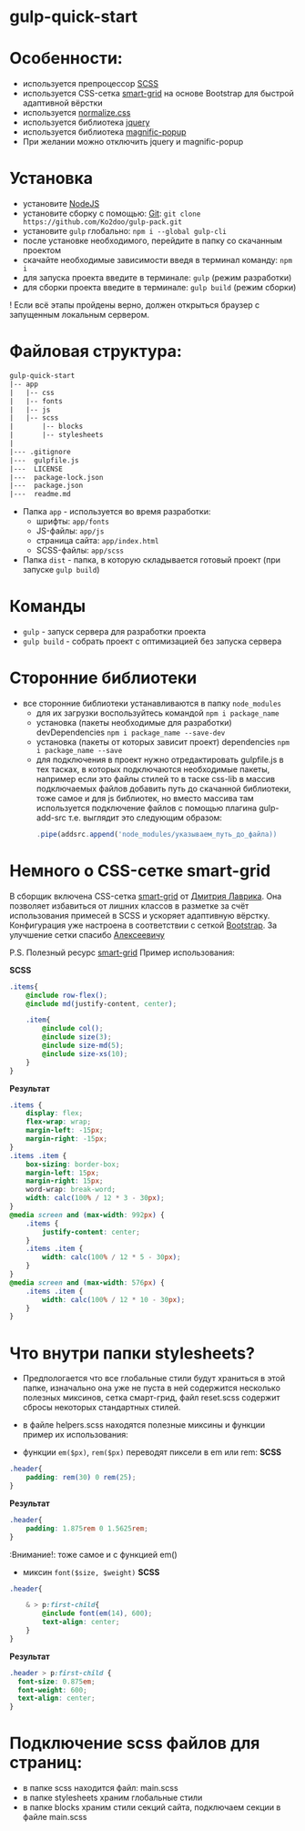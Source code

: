 # gulp-quick-start

# Особенности:
* используется препроцессор [SCSS](https://sass-lang.com/)
* используется CSS-сетка [smart-grid](https://github.com/dmitry-lavrik/smart-grid) на основе Bootstrap для быстрой адаптивной вёрстки
* используется [normalize.css](https://github.com/necolas/normalize.css/)
* используется библиотека [jquery](https://jquery.com/)
* используется библиотека [magnific-popup](https://dimsemenov.com/plugins/magnific-popup/)
* При желании можно отключить jquery и magnific-popup

# Установка
* установите [NodeJS](https://nodejs.org/en/)
* установите сборку с помощью: [Git](https://git-scm.com/downloads): ```git clone https://github.com/Ko2doo/gulp-pack.git```
* установите ```gulp``` глобально: ```npm i --global gulp-cli```
* после установке необходимого, перейдите в папку со скачанным проектом
* скачайте необходимые зависимости введя в терминал команду: ```npm i```
* для запуска проекта введите в терминале: ```gulp``` (режим разработки)
* для сборки проекта введите в терминале: ```gulp build``` (режим сборки)

! Если всё этапы пройдены верно, должен открыться браузер с запущенным локальным сервером.

# Файловая структура:

```txt
gulp-quick-start
|-- app
|   |-- css
|   |-- fonts
|   |-- js
|   |-- scss
|       |-- blocks
|       |-- stylesheets
|
|--- .gitignore
|---  gulpfile.js
|---  LICENSE
|---  package-lock.json
|---  package.json
|---  readme.md
```

* Папка ```app``` - используется во время разработки:
    * шрифты: ```app/fonts```
    * JS-файлы: ```app/js```
    * страница сайта: ```app/index.html```
    * SCSS-файлы: ```app/scss```
* Папка ```dist``` - папка, в которую складывается готовый проект (при запуске ```gulp build```)

# Команды
* ```gulp``` - запуск сервера для разработки проекта
* ```gulp build``` - собрать проект с оптимизацией без запуска сервера

# Сторонние библиотеки
* все сторонние библиотеки устанавливаются в папку ```node_modules```
    * для их загрузки воспользуйтеcь командой ```npm i package_name```
    * установка (пакеты необходимые для разработки) devDependencies ```npm i package_name --save-dev```
    * установка (пакеты от которых зависит проект) dependencies ```npm i package_name --save```
    * для подключения в проект нужно отредактировать gulpfile.js в тех тасках, в которых подключаются необходимые пакеты, например если это файлы стилей то в таске css-lib в массив подключаемых файлов добавить путь до скачанной библиотеки, тоже самое и для js библиотек, но вместо массива там используется подключение файлов с помощью плагина gulp-add-src т.е. выглядит это следующим образом:
		```js
		.pipe(addsrc.append('node_modules/указываем_путь_до_файла))
		```

# Немного о CSS-сетке smart-grid
В сборщик включена CSS-сетка [smart-grid](https://github.com/dmitry-lavrik/smart-grid) от [Дмитрия Лаврика](https://dmitrylavrik.ru/). Она позволяет избавиться от
лишних классов в разметке за счёт использования примесей в SCSS и ускоряет адаптивную вёрстку. Конфигурация уже настроена в соответствии с сеткой [Bootstrap](https://getbootstrap.com/). За улучшение сетки спасибо [Алексеевичу](https://github.com/andreyalexeich)

P.S. Полезный ресурс [smart-grid](https://grid4web.ru/)
Пример использования:

**SCSS**
```scss
.items{
    @include row-flex();
    @include md(justify-content, center);

    .item{
        @include col();
        @include size(3);
        @include size-md(5);
        @include size-xs(10);
    }
}
```
**Результат**
```css
.items {
    display: flex;
    flex-wrap: wrap;
    margin-left: -15px;
    margin-right: -15px;
}
.items .item {
    box-sizing: border-box;
    margin-left: 15px;
    margin-right: 15px;
    word-wrap: break-word;
    width: calc(100% / 12 * 3 - 30px);
}
@media screen and (max-width: 992px) {
    .items {
        justify-content: center;
    }
    .items .item {
        width: calc(100% / 12 * 5 - 30px);
    }
}
@media screen and (max-width: 576px) {
    .items .item {
        width: calc(100% / 12 * 10 - 30px);
    }
}
```

# Что внутри папки stylesheets?
* Предпологается что все глобальные стили будут храниться в этой папке, изначально она уже не пуста в ней содержится несколько полезных миксинов, сетка смарт-грид, файл reset.scss содержит сбросы некоторых стандартных стилей.
* в файле helpers.scss находятся полезные миксины и функции пример их использования:

* функции ```em($px)```, ```rem($px)``` переводят пиксели в em или rem:
**SCSS**
```scss
.header{
	padding: rem(30) 0 rem(25);
}
```
**Результат**
```css
.header{
	padding: 1.875rem 0 1.5625rem;
}
```
:Внимание!: тоже самое и с функцией em()

* миксин ```font($size, $weight)```
**SCSS**
```scss
.header{

	& > p:first-child{
		@include font(em(14), 600);
		text-align: center;
	}
}
```
**Результат**
```css
.header > p:first-child {
  font-size: 0.875em;
  font-weight: 600;
  text-align: center;
}
```

# Подключение scss файлов для страниц:
* в папке scss находится файл: main.scss
* в папке stylesheets храним глобальные стили
* в папке blocks храним стили секций сайта, подключаем секции в файле main.scss
